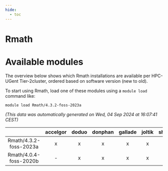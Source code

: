 ```yaml
---
hide:
  - toc
---
```


Rmath
=====

# Available modules


The overview below shows which Rmath installations are available per HPC-UGent Tier-2cluster, ordered based on software version (new to old).

To start using Rmath, load one of these modules using a `module load` command like:

```shell
module load Rmath/4.3.2-foss-2023a
```

*(This data was automatically generated on Wed, 04 Sep 2024 at 16:07:41 CEST)*  

| |accelgor|doduo|donphan|gallade|joltik|shinx|skitty|
| :---: | :---: | :---: | :---: | :---: | :---: | :---: | :---: |
|Rmath/4.3.2-foss-2023a|x|x|x|x|x|-|x|
|Rmath/4.0.4-foss-2020b|-|x|x|x|x|-|x|
